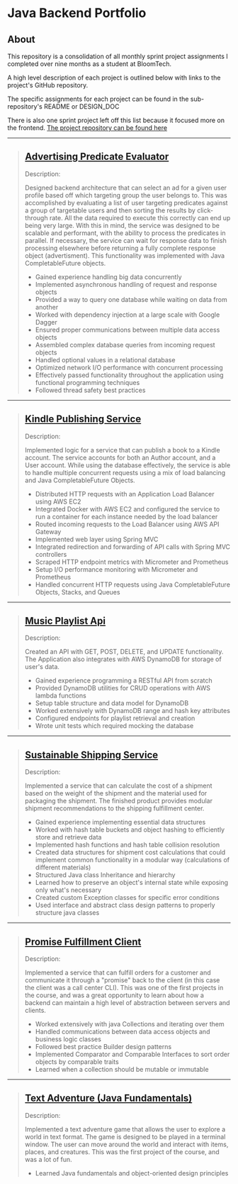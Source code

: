 # Java Backend Portfolio

## About
This repository is a consolidation of all monthly sprint project assignments I completed over nine months as a student at BloomTech.

A high level description of each project is outlined below with links to the project's GitHub repository.

The specific assignments for each project can be found in the sub-repository's README or DESIGN_DOC

There is also one sprint project left off this list because it focused more on the frontend. [The project repository can be found here](https://github.com/Celtics-Engine/Celtics-Frontend)

---

> ## [Advertising Predicate Evaluator](https://github.com/grauulzz/advertising-predicate-evaluator)
> Description: 
>
> Designed backend architecture that can select an ad for a given user profile based off which targeting group the user belongs to. This was accomplished by evaluating a list of user targeting predicates against a group of targetable users and then sorting the results by click-through rate. All the data required to execute this correctly can end up being very large. With this in mind, the service was designed to be scalable and performant, with the ability to process the predicates in parallel. If necessary, the service can wait for response data to finish processing elsewhere before returning a fully complete response object (advertisment). This functionality was implemented with Java CompletableFuture objects.
>
> - Gained experience handling big data concurrently
> - Implemented asynchronous handling of request and response objects
> - Provided a way to query one database while waiting on data from another
> - Worked with dependency injection at a large scale with Google Dagger
> - Ensured proper communications between multiple data access objects
> - Assembled complex database queries from incoming request objects
> - Handled optional values in a relational database 
> - Optimized network I/O performance with concurrent processing 
> - Effectively passed functionality throughout the application using functional programming techniques 
> - Followed thread safety best practices 

---

> ## [Kindle Publishing Service](https://github.com/grauulzz/kindle-publishing-service) 
> Description:
>
> Implemented logic for a service that can publish a book to a Kindle account. The service accounts for both an Author account, and a User account. While using the database effectively, the service is able to handle multiple concurrent requests using a mix of load balancing and Java CompletableFuture Objects.
> 
> - Distributed HTTP requests with an Application Load Balancer using AWS EC2
> - Integrated Docker with AWS EC2 and configured the service to run a container for each instance needed by the load balancer
> - Routed incoming requests to the Load Balancer using AWS API Gateway
> - Implemented web layer using Spring MVC
> - Integrated redirection and forwarding of API calls with Spring MVC controllers 
> - Scraped HTTP endpoint metrics with Micrometer and Prometheus
> - Setup I/O performance monitoring with Micrometer and Prometheus 
> - Handled concurrent HTTP requests using Java CompletableFuture Objects, Stacks, and Queues
>

---

> ## [Music Playlist Api](https://github.com/grauulzz/music-playlist-api) 
> Description:
>
> Created an API with GET, POST, DELETE, and UPDATE functionality. The Application also integrates with AWS DynamoDB for storage of user's data. 
>
> - Gained experience programming a RESTful API from scratch
> - Provided DynamoDB utilities for CRUD operations with AWS lambda functions
> - Setup table structure and data model for DynamoDB 
> - Worked extensively with DynamoDB range and hash key attributes
> - Configured endpoints for playlist retrieval and creation
> - Wrote unit tests which required mocking the database
>

---

> ## [Sustainable Shipping Service](https://github.com/grauulzz/sustainable-shipping-service)
> Description:
>
> Implemented a service that can calculate the cost of a shipment based on the weight of the shipment and the material used for packaging the shipment. The finished product provides modular shipment recommendations to the shipping fulfillment center.
>
> - Gained experience implementing essential data structures
> - Worked with hash table buckets and object hashing to efficiently store and retrieve data
> - Implemented hash functions and hash table collision resolution
> - Created data structures for shipment cost calculations that could implement common functionality in a modular way (calculations of different materials)
> - Structured Java class Inheritance and hierarchy 
> - Learned how to preserve an object's internal state while exposing only what's necessary
> - Created custom Exception classes for specific error conditions
> - Used interface and abstract class design patterns to properly structure java classes  
>

---

> ## [Promise Fulfillment Client](https://github.com/grauulzz/promise-fulfillment-client)
> Description:
>
> Implemented a service that can fulfill orders for a customer and communicate it through a "promise" back to the client (in this case the client was a call center CLI). This was one of the first projects in the course, and was a great opportunity to learn about how a backend can maintain a high level of abstraction between servers and clients.
> - Worked extensively with java Collections and iterating over them
> - Handled communications between data access objects and business logic classes 
> - Followed best practice Builder design patterns
> - Implemented Comparator and Comparable Interfaces to sort order objects by comparable traits
> - Learned when a collection should be mutable or immutable
>

---

> ## [Text Adventure (Java Fundamentals)](https://github.com/grauulzz/java-fundamentals-text-adventure) 
> Description:
>
> Implemented a text adventure game that allows the user to explore a world in text format. The game is designed to be played in a terminal window. The user can move around the world and interact with items, places, and creatures. This was the first project of the course, and was a lot of fun.
>
> - Learned Java fundamentals and object-oriented design principles 
>
